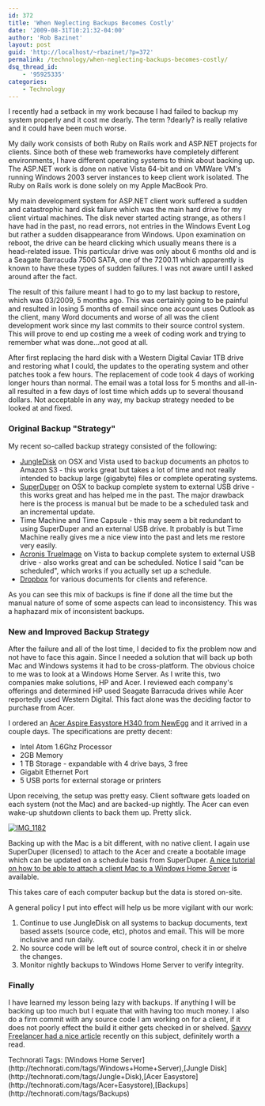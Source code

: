 ```yaml
---
id: 372
title: 'When Neglecting Backups Becomes Costly'
date: '2009-08-31T10:21:32-04:00'
author: 'Rob Bazinet'
layout: post
guid: 'http://localhost/~rbazinet/?p=372'
permalink: /technology/when-neglecting-backups-becomes-costly/
dsq_thread_id:
    - '95925335'
categories:
    - Technology
---
```


I recently had a setback in my work because I had failed to backup my system properly and it cost me dearly. The term ?dearly? is really relative and it could have been much worse.

My daily work consists of both Ruby on Rails work and ASP.NET projects for clients. Since both of these web frameworks have completely different environments, I have different operating systems to think about backing up. The ASP.NET work is done on native Vista 64-bit and on VMWare VM's running Windows 2003 server instances to keep client work isolated. The Ruby on Rails work is done solely on my Apple MacBook Pro.

My main development system for ASP.NET client work suffered a sudden and catastrophic hard disk failure which was the main hard drive for my client virtual machines. The disk never started acting strange, as others I have had in the past, no read errors, not entries in the Windows Event Log but rather a sudden disappearance from Windows. Upon examination on reboot, the drive can be heard clicking which usually means there is a head-related issue. This particular drive was only about 6 months old and is a Seagate Barracuda 750G SATA, one of the 7200.11 which apparently is known to have these types of sudden failures. I was not aware until I asked around after the fact.

The result of this failure meant I had to go to my last backup to restore, which was 03/2009, 5 months ago. This was certainly going to be painful and resulted in losing 5 months of email since one account uses Outlook as the client, many Word documents and worse of all was the client development work since my last commits to their source control system. This will prove to end up costing me a week of coding work and trying to remember what was done...not good at all.

After first replacing the hard disk with a Western Digital Caviar 1TB drive and restoring what I could, the updates to the operating system and other patches took a few hours. The replacement of code took 4 days of working longer hours than normal. The email was a total loss for 5 months and all-in-all resulted in a few days of lost time which adds up to several thousand dollars. Not acceptable in any way, my backup strategy needed to be looked at and fixed.

### Original Backup "Strategy"

My recent so-called backup strategy consisted of the following:

- [JungleDisk](http://jungledisk.com/) on OSX and Vista used to backup documents an photos to Amazon S3 - this works great but takes a lot of time and not really intended to backup large (gigabyte) files or complete operating systems.
- [SuperDuper](http://www.shirt-pocket.com/SuperDuper/SuperDuperDescription.html) on OSX to backup complete system to external USB drive - this works great and has helped me in the past. The major drawback here is the process is manual but be made to be a scheduled task and an incremental update.
- Time Machine and Time Capsule - this may seem a bit redundant to using SuperDuper and an external USB drive. It probably is but Time Machine really gives me a nice view into the past and lets me restore very easily.
- [Acronis TrueImage](http://www.acronis.com/homecomputing/products/trueimage/) on Vista to backup complete system to external USB drive - also works great and can be scheduled. Notice I said "can be scheduled", which works if you actually set up a schedule.
- [Dropbox](http://www.getdropbox.com/) for various documents for clients and reference.
 
As you can see this mix of backups is fine if done all the time but the manual nature of some of some aspects can lead to inconsistency. This was a haphazard mix of inconsistent backups.

### New and Improved Backup Strategy

After the failure and all of the lost time, I decided to fix the problem now and not have to face this again. Since I needed a solution that will back up both Mac and Windows systems it had to be cross-platform. The obvious choice to me was to look at a Windows Home Server. As I write this, two companies make solutions, HP and Acer. I reviewed each company's offerings and determined HP used Seagate Barracuda drives while Acer reportedly used Western Digital. This fact alone was the deciding factor to purchase from Acer.

I ordered an [Acer Aspire Easystore H340 from NewEgg](http://www.newegg.com/Product/Product.aspx?Item=N82E16859321013) and it arrived in a couple days. The specifications are pretty decent:

- Intel Atom 1.6Ghz Processor
- 2GB Memory
- 1 TB Storage - expandable with 4 drive bays, 3 free
- Gigabit Ethernet Port
- 5 USB ports for external storage or printers
 
Upon receiving, the setup was pretty easy. Client software gets loaded on each system (not the Mac) and are backed-up nightly. The Acer can even wake-up shutdown clients to back them up. Pretty slick.

[![IMG_1182](http://accidentaltechnologist.com/files/media/image/WindowsLiveWriter/DontForgettoBackupDaily_978B/IMG_1182_thumb.jpg "IMG_1182")](http://accidentaltechnologist.com/files/media/image/WindowsLiveWriter/DontForgettoBackupDaily_978B/IMG_1182.jpg)

Backing up with the Mac is a bit different, with no native client. I again use SuperDuper (licensed) to attach to the Acer and create a bootable image which can be updated on a schedule basis from SuperDuper. [A nice tutorial on how to be able to attach a client Mac to a Windows Home Server](http://www.mediasmartserver.net/forums/viewtopic.php?f=19&t=3576) is available.

This takes care of each computer backup but the data is stored on-site.

A general policy I put into effect will help us be more vigilant with our work:

1. Continue to use JungleDisk on all systems to backup documents, text based assets (source code, etc), photos and email. This will be more inclusive and run daily.
2. No source code will be left out of source control, check it in or shelve the changes.
3. Monitor nightly backups to Windows Home Server to verify integrity.
 
### Finally

I have learned my lesson being lazy with backups. If anything I will be backing up too much but I equate that with having too much money. I also do a firm commit with any source code I am working on for a client, if it does not poorly effect the build it either gets checked in or shelved. [Savvy Freelancer had a nice article](http://www.thesavvyfreelancer.com/management/data-storage-options-for-freelancers) recently on this subject, definitely worth a read.

<div class="wlWriterEditableSmartContent" id="scid:0767317B-992E-4b12-91E0-4F059A8CECA8:bef3dea8-6f3e-4429-a66f-03769854adc6" style="padding-bottom: 0px; margin: 0px; padding-left: 0px; padding-right: 0px; display: inline; float: none; padding-top: 0px">Technorati Tags: [Windows Home Server](http://technorati.com/tags/Windows+Home+Server),[Jungle Disk](http://technorati.com/tags/Jungle+Disk),[Acer Easystore](http://technorati.com/tags/Acer+Easystore),[Backups](http://technorati.com/tags/Backups)</div>
